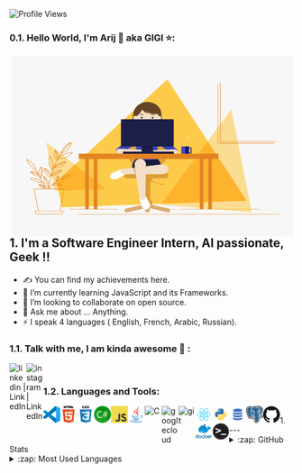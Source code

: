 ![Profile Views](http://estruyf-github.azurewebsites.net/api/VisitorHit?user=ArijMansour&repo=ArijMansour&countColorcountColor)
### 0.1. Hello World, I'm Arij 👋 aka GIGI ⭐:

<img align="right" alt="GIF" src="https://github.com/suchismita004/suchismita004/blob/main/suchismita%20gif.gif?raw=true" width="500" height="320" />

## 1. I'm a Software Engineer Intern, AI passionate, Geek !!
- ✍ You can find my achievements here.
- 🌱 I’m currently learning JavaScript and its Frameworks.
- 👯 I’m looking to collaborate on open source.
- 💬 Ask me about ... Anything.
- ⚡  I speak 4 languages ( English, French, Arabic, Russian).


### 1.1. Talk with me, I am kinda awesome 🙂 :

[<img align="left" alt="linkedin | LinkedIn" width="30px" src="https://raw.githubusercontent.com/rahuldkjain/github-profile-readme-generator/master/src/images/icons/Social/linked-in-alt.svg" />][linkedin]


[<img align="left" alt="instagram | LinkedIn" width="30px" src="https://raw.githubusercontent.com/rahuldkjain/github-profile-readme-generator/master/src/images/icons/Social/instagram.svg" />][instagram]

</br>

### 1.2. Languages and Tools:

[<img align="left" alt="Visual Studio Code" width="30px" src="https://raw.githubusercontent.com/github/explore/80688e429a7d4ef2fca1e82350fe8e3517d3494d/topics/visual-studio-code/visual-studio-code.png" />][linkedin]
[<img align="left" alt="HTML5" width="30px" src="https://raw.githubusercontent.com/github/explore/80688e429a7d4ef2fca1e82350fe8e3517d3494d/topics/html/html.png" />][linkedin]
[<img align="left" alt="CSS3" width="30px" src="https://raw.githubusercontent.com/github/explore/80688e429a7d4ef2fca1e82350fe8e3517d3494d/topics/css/css.png" />][linkedin]
[<img align="left" alt="CSharp" width="30px" src="https://raw.githubusercontent.com/github/explore/80688e429a7d4ef2fca1e82350fe8e3517d3494d/topics/csharp/csharp.png" />][linkedin]
[<img align="left" alt="JavaScript" width="30px" src="https://raw.githubusercontent.com/github/explore/80688e429a7d4ef2fca1e82350fe8e3517d3494d/topics/javascript/javascript.png" />][linkedin]
[<img align="left" alt="Java" width="30px" src="https://raw.githubusercontent.com/devicons/devicon/master/icons/java/java-original.svg" />][linkedin]
[<img align="left" alt="C" width="30px" src="https://icongr.am/devicon/c-original.svg?size=128&color=currentColor" />][linkedin]  

[<img align="left" alt="googlecloud" width="30px" src="https://www.vectorlogo.zone/logos/google_cloud/google_cloud-icon.svg" />][linkedin]
[<img align="left" alt="git" width="30px" src="https://www.vectorlogo.zone/logos/git-scm/git-scm-icon.svg" />][linkedin] 
[<img align="left" alt="React" width="30px" src="https://raw.githubusercontent.com/github/explore/80688e429a7d4ef2fca1e82350fe8e3517d3494d/topics/react/react.png" />][linkedin]
[<img align="left" alt="python" width="30px" src="https://raw.githubusercontent.com/github/explore/80688e429a7d4ef2fca1e82350fe8e3517d3494d/topics/python/python.png" />][linkedin]

[<img align="left" alt="SQL" width="30px" src="https://raw.githubusercontent.com/github/explore/80688e429a7d4ef2fca1e82350fe8e3517d3494d/topics/sql/sql.png" />][linkedin]
[<img align="left" alt="postgreSQL" width="30px" src="https://raw.githubusercontent.com/github/explore/80688e429a7d4ef2fca1e82350fe8e3517d3494d/topics/postgresql/postgresql.png" />][linkedin]
[<img align="left" alt="GitHub" width="30px" src="https://raw.githubusercontent.com/github/explore/78df643247d429f6cc873026c0622819ad797942/topics/github/github.png" />][linkedin]
[<img align="left" alt="Docker" width="30px" src="https://raw.githubusercontent.com/github/explore/80688e429a7d4ef2fca1e82350fe8e3517d3494d/topics/docker/docker.png" />][linkedin]

[<img align="left" alt="Terminal" width="30px" src="https://raw.githubusercontent.com/github/explore/80688e429a7d4ef2fca1e82350fe8e3517d3494d/topics/terminal/terminal.png" />][linkedin]

<br />
1. <br />
---

<details>
  <summary>:zap: GitHub Stats</summary>

  <img align="left" alt=" Arij GitHub Stats" src="https://github-readme-stats.vercel.app/api?username=ArijMansour&show_icons=true&hide_border=true" />
 
 
  <img width="48%" src="https://github-readme-streak-stats.herokuapp.com/?user=ArijMansour&theme=tokyonight" />

</details>

<details>
  <summary>:zap: Most Used Languages</summary>

<img align="left" alt="Arij GitHub Top Languages" src="https://github-readme-stats.vercel.app/api/top-langs/?username=ArijMansour" />

</details>


[linkedin]: https://www.linkedin.com/in/arij-mansour/
[instagram]:https://www.instagram.com/arijmansour1/
